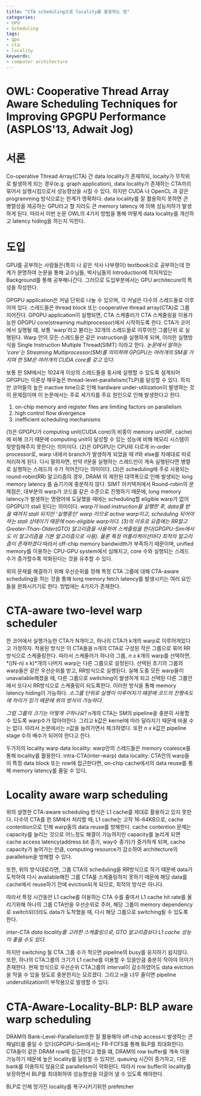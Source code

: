 ```yaml
---
title: "CTA scheduling으로 locality를 활용하는 법"
categories:
- GPU
- Scheduling
tags:
- gpu
- cta
- locality
keywords:
- computer architecture
---
```

# OWL: Cooperative Thread Array Aware Scheduling Techniques for Improving GPGPU Performance (ASPLOS'13, Adwait Jog)
<!--more-->

# 서론
 Co-operative Thread Array(CTA) 간 data locality가 존재하되, locaity가 무작위로 발생하게 되는 경우(e.g. graph application),
 data locality가 존재하는 CTA끼리 묶어서 실행시킴으로서 성능향상을 시킬 수 있다. 하지만 CUDA 나 OpenCL 과 같은 programming 방식으로는 한계가 명확하다. 
 data locality를 잘 활용하지 못하면 큰 병렬성을 제공하는 GPU라고 할 지라도 큰 memory latency 에 의해 성능저하가 발생하게 된다. 
 따라서 이번 논문 OWL의 4가지 방법을 통해 어떻게 data locality를 개선하고 latency hiding을 하는지 익힌다. 

 # 도입
 GPU를 공부하는 사람들은(특히 나 같은 석사 나부랭이) textbook으로 공부하는데 한계가 분명하여 논문을 통해 교수님들, 박사님들의 Introduction에 적혀져있는 Background를 통해
 공부해나간다. 그러므로 도입부분에서는 GPU architecure의 특성을 작성한다.

 GPGPU application은 커널 단위로 나눌 수 있으며, 각 커널은 다수의 스레드들로 이루어져 있다. 스레드들은 thread block 또는 cooperative thread array(CTA)로 그룹지어진다.
 GPGPU application이 실행되면, CTA 스케줄러가 CTA 스케줄링을 이용가능한 GPGPU core(streaming multiprocessor)에서 시작하도록 한다. CTA가 코어에서 실행될 떄, 보통 'warp'라고 불리는 32개의 스레드들로 이루어진 그룹단위 로 실행된다. 
 Warp 안의 모든 스레드들은 같은 instruction을 실행하게 되며, 이러한 실행방식을 Single Instruction Multiple Thread(SIMT) 이라고 한다. 
 *논문에서 말하는 'core'는 Streaming Multiprocessor(SM)를 의미하며 GPGPU는 여러개의 SM을 가지며 한 SM은 여러개의 CUDA core를 갖고 있다.*
 
 보통 한 SM에서는 1024개 이상의 스레드들을 동시에 실행할 수 있도록 설계되어 GPGPU는 이론상 매우높은 thread-level-parallelism(TLP)를 달성할 수 있다. 하지만 코어들의 높은 inactive time으로 인해 hardware under-utilization이 발생하는 것이 문제점이며 이 논문에서는 주로 세가지를 주요 원인으로 인해 발생한다고 한다. 
 
 1) on-chip memory and register files are limiting factors on parallelism
 2) high control flow divergence
 3) inefficient scheduling mechanisms

 (1)은 GPGPU가 computing unit(CUDA core)의 비중이 memory unit(RF, cache)에 비해 크기 때문에 computing unit이 달성할 수 있는 성능에 비해 메모리 시스템이 뒷받침해주지 못한다는 의미이다. 
 (2)은 GPGPU는 CPU와 다르게 in-order processor로, warp 내에서 branch가 발생하게 되었을 때 if와 else를 차례대로 따로 처리하게 된다. 다시 말하자면, 만약 if문을 실행하는 스레드만이 계속 실행된다면 병렬로 실행하는 스레드의 수가 적어진다는 의미이다. 
 (3)은 scheduling에 주로 사용되는 round-robin(RR) 알고리즘의 경우, DRAM 의 제한된 대역폭으로 인해 발생되는 long memory latency 를 숨기기에 충분하지 않다. SIMT 아키텍처에서 Round-robin의 문제점은, 대부분의 warp가 코드를 같은 수준으로 진행하기 때문에, long memory latency가 발생하는 명령어에 도달했을 때에는 scheduling할 eligible warp가 없어 GPGPU가 stall 된다는 의미이다.
 *warp가 load instruction을 실행한 후, data를 받을 때까지 stall 되지만 '실행중인' warp 이므로 active warp이고, scheduling 되어야하는 stall 상태이기 때문에 non-eligible warp이다.* 
 *(3)의 이유로 요즘에는 RR말고 Greater-Than-Older(GTO) 알고리즘을 사용하여 스케줄링을 한다(GPGPU-Sim에서도 이 알고리즘을 기본 알고리즘으로 사용). 물론 특정 어플리케이션마다 최적의 알고리즘이 존재하겠다*
 따라서 off-chip memory bandwidth가 부족하기 때문이며, unified memory를 이용하는 CPU-GPU system에서 심해지고, core 수와 실행되는 스레드 수가 증가할수록 악화된다는 것을 유추할 수 있다.
 
 위의 문제를 해결하기 위해 우선순위를 정해 특정 CTA 그룹에 대해 CTA-aware scheduling을 하는 것을 통해 long memory fetch latency를 발생시키는 여러 요인들을 완화시키기로 한다.
 방법에는 4가지가 존재한다. 

 # CTA-aware two-level warp scheduler
 한 코어에서 실행가능한 CTA가 N개이고, 하나의 CTA가 k개의 warp로 이루어져있다고 가정하자. 적용된 방식은 이 CTA들을 n개의 CTA로 구성된 작은 그룹으로 묶어 RR 방식으로 스케줄링한다.
 따라서 스케줄러가 하나의 그룹, *n x k*개의 warp를 선택하면, *((N-n) x k)*개의 나머지 warp는 다른 그룹으로 설정된다. 선택된 초기의 그룹의 warp들은 같은 우선순위를 받고, RR방식으로 실행된다. 실해 도중 모든 warp들이 unavailable해졌을 때, 다른 그룹으로 switching이 발생하게 되고 선택된 다른 그룹안에서 또다시 RR방식으로 스케줄링이 되도록한다. 이러한 방식을 통해 memory latency hiding이 가능하다.
 *소그룹 단위로 실행이 이루어지기 떄문에 코드의 진행속도에 차이가 있기 때문에 위의 방식이 가능하다.*

 *그럼 그룹의 크기는 어떻게 구하나요?*
 n개의 CTA는 SM의 pipeline을 충분히 사용할 수 있도록 warp수가 많아야한다. 그리고 k값은 kernel에 따라 달라지기 때문에 바꿀 수는 없다. 따라서 논문에서는 n값을 늘려가면서 체크하였다. 또한 *n x k*값은 pipeline stage 수의 배수가 되어야 한다고 한다. 

두가지의 locality
warp data locality: warp안의 스레드들은 memory coalesce를 통해 locality를 활용한다. 
intra-CTA(inter-warp) data locality: CTA안의 warp들이 특정 data block 또는 row에 접근한다면, on-chip cache에서의 data reuse를 통해 memory latency를 줄일 수 있다.

# Locality aware warp scheduling
위의 설명한 CTA-aware scheduling 방식은 L1 cache를 제대로 활용하고 있지 못한다. 다수의 CTA를 한 SM에서 처리할 때, L1 cache는 고작 16-64KB으로, cache contention으로 인해 warp들의 data reuse를 방해한다.
cache contention 문제는 capacity를 늘리는 것으로 어느정도 해결이 가능하지만 capacity를 늘리게 되면 cache access latency(address bit 증가, way수 증가)가 증가하게 되며,
cache capacity가 늘어가는 만큼, computing resource가 감소하여 architecture의 parallelism을 방해할 수 있다. 

또한, 위의 방식대로라면, 그룹 CTA의 scheduling을 RR방식으로 하기 때문에 data가 도착하여 다시 available해진 그룹 CTA를 스케줄링하지 못하기 때문에 해당 data를 cache에서 reuse하기 전에 eviction되게 되므로,
최적의 방식은 아니다. 

따라서 특정 시간동안 L1 cache를 이용하는 CTA 수를 줄여서 L1 cache hit rate를 올리기위해 하나의 그룹 CTA만을 우선순위로 주어, 해당 그룹이 memory dependency로 switch되더라도 data가 도착했을 때, 다시 해당 그룹으로
switching될 수 있도록 한다.

*inter-CTA data locality를 고려한 스케줄링으로, GTO 알고리즘보다 L1 cache 성능이 좋을 수도 있다.*

하지만 switching 될 CTA 그룹 수가 적으면 pipeline의 busy를 유지하기 쉽지않다. 또한, 하나의 CTA그룹의 크기가 L1 cache를 이용할 수 있을만큼 충분히 작아야 의미가 존재한다. 현재 방식으로 우선순위 CTA그룹의
interval이 감소하였어도 data eviction을 막을 수 있을 정도로 충분한지는 모르겠다. 그리고 n을 너무 줄이면 pipeline underutilization이 부작용으로 발생할 수 있다. 

# CTA-Aware-Locality-BLP: BLP aware warp scheduling
DRAM의 Bank-Level-Parallelism또한 잘 활용해야 off-chip access시 발생하는 큰 패널티를 줄일 수 있다(GPGPU-Sim에서는 FR-FCFS를 통해 BLP를 최대화한다). CTA들이 같은 DRAM row에 접근한다고 했을 떄, DRAM의 row buffer를
계속 이용가능하기 때문에 높은 locality를 달성할 수 있지만, queuing 시간이 증가하고, 다른 bank를 이용하지 않음으로 parallelism이 악화된다. 따라서 row buffer의 locality를 보장하면서 BLP를 최대화하여 성능향상을 이끌어 낼 수 있도록 해야한다. 

BLP로 인해 망가진 locality를 복구시키기위한 prefetcher